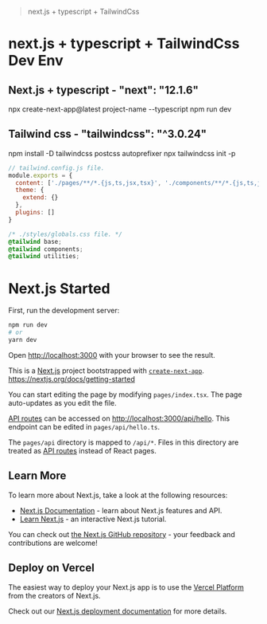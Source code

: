> next.js + typescript + TailwindCss

# next.js + typescript + TailwindCss Dev Env

## Next.js + typescript - "next": "12.1.6"

npx create-next-app@latest project-name --typescript
npm run dev

## Tailwind css - "tailwindcss": "^3.0.24"

npm install -D tailwindcss postcss autoprefixer
npx tailwindcss init -p

```js
// tailwind.config.js file.
module.exports = {
  content: ['./pages/**/*.{js,ts,jsx,tsx}', './components/**/*.{js,ts,jsx,tsx}'],
  theme: {
    extend: {}
  },
  plugins: []
}
```

```css
/* ./styles/globals.css file. */
@tailwind base;
@tailwind components;
@tailwind utilities;
```

# Next.js Started

First, run the development server:

```bash
npm run dev
# or
yarn dev
```

Open [http://localhost:3000](http://localhost:3000) with your browser to see the result.

This is a [Next.js](https://nextjs.org/) project bootstrapped with [`create-next-app`](https://github.com/vercel/next.js/tree/canary/packages/create-next-app).
https://nextjs.org/docs/getting-started

You can start editing the page by modifying `pages/index.tsx`. The page auto-updates as you edit the file.

[API routes](https://nextjs.org/docs/api-routes/introduction) can be accessed on [http://localhost:3000/api/hello](http://localhost:3000/api/hello). This endpoint can be edited in `pages/api/hello.ts`.

The `pages/api` directory is mapped to `/api/*`. Files in this directory are treated as [API routes](https://nextjs.org/docs/api-routes/introduction) instead of React pages.

## Learn More

To learn more about Next.js, take a look at the following resources:

- [Next.js Documentation](https://nextjs.org/docs) - learn about Next.js features and API.
- [Learn Next.js](https://nextjs.org/learn) - an interactive Next.js tutorial.

You can check out [the Next.js GitHub repository](https://github.com/vercel/next.js/) - your feedback and contributions are welcome!

## Deploy on Vercel

The easiest way to deploy your Next.js app is to use the [Vercel Platform](https://vercel.com/new?utm_medium=default-template&filter=next.js&utm_source=create-next-app&utm_campaign=create-next-app-readme) from the creators of Next.js.

Check out our [Next.js deployment documentation](https://nextjs.org/docs/deployment) for more details.
